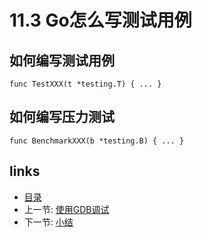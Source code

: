 # 11.3 Go怎么写测试用例

## 如何编写测试用例

	func TestXXX(t *testing.T) { ... }

## 如何编写压力测试

	func BenchmarkXXX(b *testing.B) { ... }

## links
   * [目录](<preface.md>)
   * 上一节: [使用GDB调试](<11.2.md>)
   * 下一节: [小结](<11.4.md>)